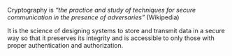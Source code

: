 Cryptography is *“the practice and study of techniques for secure communication in the presence of adversaries”* (Wikipedia)

It is the science of designing systems to store and transmit data in a secure way so that it preserves its integrity and is accessible to only those with proper authentication and authorization.

